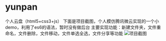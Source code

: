 # yunpan
个人云盘（html5+css3+js）
下面是项目截图，个人模仿腾讯微云实现的一个小demo，利用了es6的语法，暂时没有做后台
主要实现功能：新建文件夹，文件重命名，文件删除，文件移动，文件单选全选，文件分享等功能
![项目截图](https://github.com/coolfxl/yunpan/blob/master/yunpan/yunpan.jpg)
